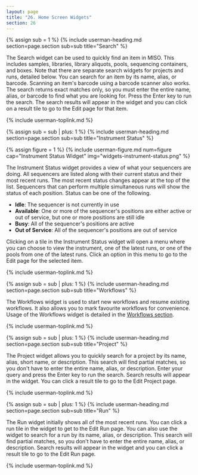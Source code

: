 ```yaml
---
layout: page
title: "26. Home Screen Widgets"
section: 26
---
```



{% assign sub = 1 %}
{% include userman-heading.md section=page.section sub=sub title="Search" %}

The Search widget can be used to quickly find an item in MISO. This includes samples, libraries, library aliquots,
pools, sequencing containers, and boxes. Note that there are separate search widgets for projects and runs, detailed
below. You can search for an item by its name, alias, or barcode. Scanning an item's barcode using a barcode scanner
also works. The search returns exact matches only, so you must enter the entire name, alias, or barcode to find what
you are looking for. Press the Enter key to run the search. The search results will appear in the widget and you can
click on a result tile to go to the Edit page for that item.

{% include userman-toplink.md %}


{% assign sub = sub | plus: 1 %}
{% include userman-heading.md section=page.section sub=sub title="Instrument Status" %}

{% assign figure = 1 %}
{% include userman-figure.md num=figure cap="Instrument Status Widget" img="widgets-instrument-status.png" %}

The Instrument Status widget provides a view of what your sequencers are doing. All sequencers are listed along with
their current status and their most recent runs. The most recent status changes appear at the top of the list.
Sequencers that can perform multiple simultaneous runs will show the status of each position. Status can be one of the
following.

* **Idle**: The sequencer is not currently in use
* **Available**: One or more of the sequencer's positions are either active or out of service, but one or more
  positions are still idle
* **Busy**: All of the sequencer's positions are active
* **Out of Service**: All of the sequencer's positions are out of service

Clicking on a tile in the Instrument Status widget will open a menu where you can choose to view the instrument, one of
the latest runs, or one of the pools from one of the latest runs. Click an option in this menu to go to the Edit page
for the selected item.

{% include userman-toplink.md %}


{% assign sub = sub | plus: 1 %}
{% include userman-heading.md section=page.section sub=sub title="Workflows" %}

The Workflows widget is used to start new workflows and resume existing workflows. It also allows you to mark favourite
workflows for convenience. Usage of the Workflows widget is detailed in the [Workflows section](workflows.html).

{% include userman-toplink.md %}


{% assign sub = sub | plus: 1 %}
{% include userman-heading.md section=page.section sub=sub title="Project" %}

The Project widget allows you to quickly search for a project by its name, alias, short name, or description. This
search will find partial matches, so you don't have to enter the entire name, alias, or description. Enter your query
and press the Enter key to run the search. Search results will appear in the widget. You can click a result tile to go
to the Edit Project page.

{% include userman-toplink.md %}


{% assign sub = sub | plus: 1 %}
{% include userman-heading.md section=page.section sub=sub title="Run" %}

The Run widget initially shows all of the most recent runs. You can click a run tile in the widget to get to the Edit
Run page. You can also use the widget to search for a run by its name, alias, or description. This search will find
partial matches, so you don't have to enter the entire name, alias, or description. Search results will appear in the
widget and you can click a result tile to go to the Edit Run page.

{% include userman-toplink.md %}

